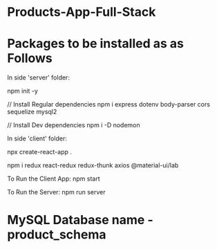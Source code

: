 # Products-App-Full-Stack


# Packages to be installed as as Follows

In side 'server' folder:

npm init -y

// Install Regular dependencies
npm i express dotenv body-parser cors sequelize mysql2

// Install Dev dependencies
npm i -D nodemon



In side 'client' folder:

npx create-react-app .

npm i redux react-redux redux-thunk axios @material-ui/lab


To Run the Client App:
npm start

To Run the Server:
npm run server  


# MySQL Database name - product_schema

